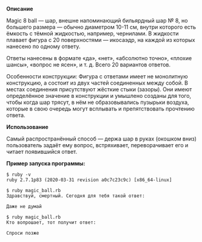 <b>Описание</b>

Magic 8 ball — шар, внешне напоминающий бильярдный шар № 8, но большего размера — обычно диаметром 10-11 см, внутри которого есть ёмкость с тёмной жидкостью, например, чернилами. В жидкости плавает фигура с 20 поверхностями — икосаэдр, на каждой из которых нанесено по одному ответу.

Ответы нанесены в формате «да», «нет», «абсолютно точно», «плохие шансы», «вопрос не ясен», и т. д. Всего 20 вариантов ответов.

Особенности конструкции: Фигура с ответами имеет не монолитную конструкцию, а состоит из двух частей соединенных между собой. В местах соединения присутствуют жёсткие стыки (зазоры). Они имеют определённое значение в конструкции и умышлено созданы для того, чтобы когда шар трясут, в нём не образовывались пузырьки воздуха, которые в свою очередь могут всплывать и препятствовать прочтению ответа.

<b>Использование</b>

Самый распространённый способ — держа шар в руках (окошком вниз) пользователь задаёт ему вопрос, встряхивает, переворачивает его и читает появившийся ответ.


<b>Пример запуска программы:</b>

```
$ ruby -v
ruby 2.7.1p83 (2020-03-31 revision a0c7c23c9c) [x86_64-linux]

$ ruby magic_ball.rb 
Здравствуй, смертный. Сегодня для тебя такой ответ:

Даже не думай

$ ruby magic_ball.rb
Кто вопрошает, тот получит ответ:

Спроси позже
```
